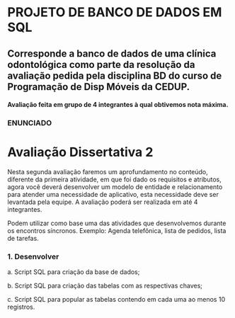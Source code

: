 # PROJETO DE BANCO DE DADOS EM SQL 
## Corresponde a banco de dados de uma clínica odontológica como parte da resolução da avaliação pedida pela disciplina BD do curso de Programação de Disp Móveis da CEDUP. 
#### Avaliação feita em grupo de 4 integrantes à qual obtivemos nota máxima.


### ENUNCIADO 

# Avaliação Dissertativa 2
Nesta segunda avaliação faremos um aprofundamento no conteúdo, diferente da primeira atividade, em que foi dado os requisitos e atributos, agora você deverá desenvolver um modelo de entidade e relacionamento para atender uma necessidade de aplicativo, esta necessidade deve ser levantada pela equipe. A avaliação poderá ser realizada em até 4 integrantes.

Podem utilizar como base uma das atividades que desenvolvemos durante os encontros síncronos.  Exemplo: Agenda telefônica, lista de pedidos, lista de tarefas.

### 1. Desenvolver

a. Script SQL para criação da base de dados;

b. Script SQL para criação das tabelas com as respectivas chaves;

c.  Script SQL para popular as tabelas contendo em cada uma ao menos 10 registros.